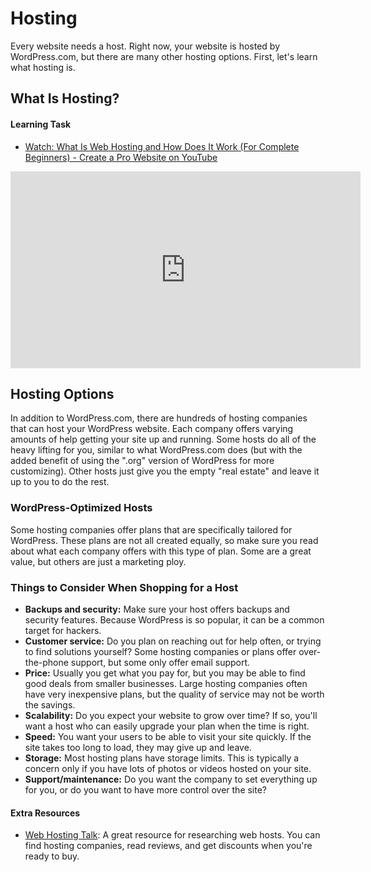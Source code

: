 # Hosting

Every website needs a host. Right now, your website is hosted by WordPress.com, but there are many other hosting options. First, let's learn what hosting is.

## What Is Hosting?

#### Learning Task

- [Watch: What Is Web Hosting and How Does It Work (For Complete Beginners) - Create a Pro Website on YouTube](https://youtu.be/H8oAvyqQwew)
<iframe width="560" height="315" src="https://www.youtube.com/embed/H8oAvyqQwew" frameborder="0" allow="accelerometer; autoplay; encrypted-media; gyroscope; picture-in-picture" allowfullscreen></iframe>

## Hosting Options

In addition to WordPress.com, there are hundreds of hosting companies that can host your WordPress website. Each company offers varying amounts of help getting your site up and running. Some hosts do all of the heavy lifting for you, similar to what WordPress.com does (but with the added benefit of using the ".org" version of WordPress for more customizing). Other hosts just give you the empty "real estate" and leave it up to you to do the rest.

### WordPress-Optimized Hosts

Some hosting companies offer plans that are specifically tailored for WordPress. These plans are not all created equally, so make sure you read about what each company offers with this type of plan. Some are a great value, but others are just a marketing ploy.

### Things to Consider When Shopping for a Host

- **Backups and security:** Make sure your host offers backups and security features. Because WordPress is so popular, it can be a common target for hackers.
- **Customer service:** Do you plan on reaching out for help often, or trying to find solutions yourself? Some hosting companies or plans offer over-the-phone support, but some only offer email support.
- **Price:** Usually you get what you pay for, but you may be able to find good deals from smaller businesses. Large hosting companies often have very inexpensive plans, but the quality of service may not be worth the savings.
- **Scalability:** Do you expect your website to grow over time? If so, you'll want a host who can easily upgrade your plan when the time is right.
- **Speed:** You want your users to be able to visit your site quickly. If the site takes too long to load, they may give up and leave.
- **Storage:** Most hosting plans have storage limits. This is typically a concern only if you have lots of photos or videos hosted on your site.
- **Support/maintenance:** Do you want the company to set everything up for you, or do you want to have more control over the site?

#### Extra Resources
- [Web Hosting Talk](https://www.webhostingtalk.com/): A great resource for researching web hosts. You can find hosting companies, read reviews, and get discounts when you're ready to buy.
